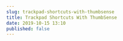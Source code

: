 ```yaml
---
slug: trackpad-shortcuts-with-thumbsense
title: Trackpad Shortcuts With ThumbSense
date: 2019-10-15 13:10
published: false
---
```

